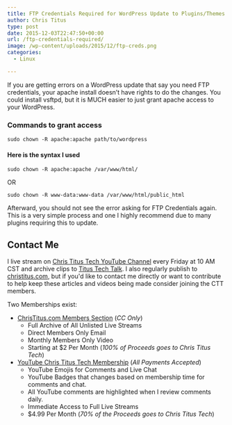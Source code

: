 ```yaml
---
title: FTP Credentials Required for WordPress Update to Plugins/Themes
author: Chris Titus
type: post
date: 2015-12-03T22:47:50+00:00
url: /ftp-credentials-required/
image: /wp-content/uploads/2015/12/ftp-creds.png
categories:
  - Linux

---
```

If you are getting errors on a WordPress update that say you need FTP credentials, your apache install doesn&#8217;t have rights to do the changes. You could install vsftpd, but it is MUCH easier to just grant apache access to your WordPress.<!--more-->

### Commands to grant access

`sudo chown -R apache:apache path/to/wordpress`

#### Here is the syntax I used

`sudo chown -R apache:apache /var/www/html/`
  
OR
  
`sudo chown -R www-data:www-data /var/www/html/public_html`

Afterward, you should not see the error asking for FTP Credentials again. This is a very simple process and one I highly recommend due to many plugins requiring this to update.

## Contact Me

I live stream on [Chris Titus Tech YouTube Channel][1] every Friday at 10 AM CST and archive clips to [Titus Tech Talk][2]. I also regularly publish to [christitus.com][3], but if you'd like to contact me directly or want to contribute to help keep these articles and videos being made consider joining the CTT members. 

Two Memberships exist:
- [ChrisTitus.com Members Section][4] (_CC Only_)
  - Full Archive of All Unlisted Live Streams
  - Direct Members Only Email
  - Monthly Members Only Video
  - Starting at $2 Per Month (_100% of Proceeds goes to Chris Titus Tech_)
- [YouTube Chris Titus Tech Membership][5] (_All Payments Accepted_)
  - YouTube Emojis for Comments and Live Chat
  - YouTube Badges that changes based on membership time for comments and chat.
  - All YouTube comments are highlighted when I review comments daily. 
  - Immediate Access to Full Live Streams
  - $4.99 Per Month (_70% of the Proceeds goes to Chris Titus Tech_)

 [1]: https://www.youtube.com/c/ChrisTitusTech
 [2]: https://www.youtube.com/c/ChrisTitusTechStreams
 [3]: https://christitus.com/
 [4]: https://christitus.com/members
 [5]: https://links.christitus.com/join